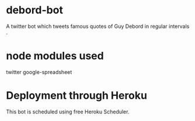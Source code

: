 # debord-bot
A twitter bot which tweets famous quotes of Guy Debord in regular intervals .

# node modules used 

twitter
google-spreadsheet

# Deployment through Heroku
This bot is scheduled using free Heroku Scheduler.
